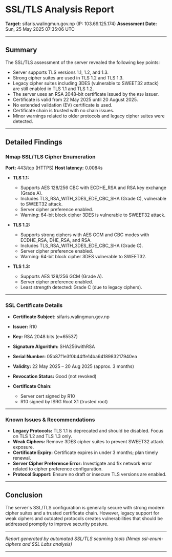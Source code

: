 # SSL/TLS Analysis Report

**Target:** sifaris.walingmun.gov.np (IP: 103.69.125.174)
**Assessment Date:** Sun, 25 May 2025 07:35:06 UTC

---

## Summary

The SSL/TLS assessment of the server revealed the following key points:

* Server supports TLS versions 1.1, 1.2, and 1.3.
* Strong cipher suites are used in TLS 1.2 and TLS 1.3.
* Legacy cipher suites including 3DES (vulnerable to SWEET32 attack) are still enabled in TLS 1.1 and TLS 1.2.
* The server uses an RSA 2048-bit certificate issued by the `R10` issuer.
* Certificate is valid from 22 May 2025 until 20 August 2025.
* No extended validation (EV) certificate is used.
* Certificate chain is trusted with no chain issues.
* Minor warnings related to older protocols and legacy cipher suites were detected.

---

## Detailed Findings

### Nmap SSL/TLS Cipher Enumeration

**Port:** 443/tcp (HTTPS)
**Host latency:** 0.0084s

* **TLS 1.1:**

  * Supports AES 128/256 CBC with ECDHE\_RSA and RSA key exchange (Grade A).
  * Includes TLS\_RSA\_WITH\_3DES\_EDE\_CBC\_SHA (Grade C), vulnerable to SWEET32 attack.
  * Server cipher preference enabled.
  * Warning: 64-bit block cipher 3DES is vulnerable to SWEET32 attack.

* **TLS 1.2:**

  * Supports strong ciphers with AES GCM and CBC modes with ECDHE\_RSA, DHE\_RSA, and RSA.
  * Includes TLS\_RSA\_WITH\_3DES\_EDE\_CBC\_SHA (Grade C).
  * Server cipher preference enabled.
  * Warning: 64-bit block cipher 3DES vulnerable to SWEET32.

* **TLS 1.3:**

  * Supports AES 128/256 GCM (Grade A).
  * Server cipher preference enabled.
  * Least strength detected: Grade C (due to legacy ciphers).

---

### SSL Certificate Details

* **Certificate Subject:** sifaris.walingmun.gov.np
* **Issuer:** R10
* **Key:** RSA 2048 bits (e=65537)
* **Signature Algorithm:** SHA256withRSA
* **Serial Number:** 05b87f1e3f0b44ffe14ba6418983217940ea
* **Validity:** 22 May 2025 – 20 Aug 2025 (approx. 3 months)
* **Revocation Status:** Good (not revoked)
* **Certificate Chain:**

  * Server cert signed by R10
  * R10 signed by ISRG Root X1 (trusted root)

---

### Known Issues & Recommendations

* **Legacy Protocols:** TLS 1.1 is deprecated and should be disabled. Focus on TLS 1.2 and TLS 1.3 only.
* **Weak Ciphers:** Remove 3DES cipher suites to prevent SWEET32 attack exposure.
* **Certificate Expiry:** Certificate expires in under 3 months; plan timely renewal.
* **Server Cipher Preference Error:** Investigate and fix network error related to cipher preference configuration.
* **Protocol Support:** Ensure no draft or insecure TLS versions are enabled.

---

## Conclusion

The server's SSL/TLS configuration is generally secure with strong modern cipher suites and a trusted certificate chain. However, legacy support for weak ciphers and outdated protocols creates vulnerabilities that should be addressed promptly to improve security posture.

---

*Report generated by automated SSL/TLS scanning tools (Nmap ssl-enum-ciphers and SSL Labs analysis)*

---
